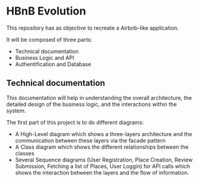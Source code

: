 # HBnB Evolution
This repository has as objective to recreate a Airbnb-like application.

It will be composed of three parts:
- Technical documentation
- Business Logic and API
- Authentification and Database

## Technical documentation
This documentation will help in understanding the overall architecture, the detailed design of the business logic, and the interactions within the system.

The first part of this project is to do different diagrams:
- A High-Level diagram which shows a three-layers architecture and the communication between these layers via the facade pattern
- A Class diagram which shows the different relationships between the classes
- Several Sequence diagrams (User Registration, Place Creation, Review Submission, Fetching a list of Places, User Loggin) for API calls which shows the interaction between the layers and the flow of information.
